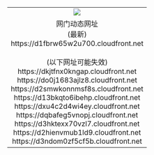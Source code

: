 ﻿<table>
  <tr></tr>
  <tr><td colspan=2 align=center><img src="https://d1fbrw65w2u700.cloudfront.net/Up/oGate.jpg" /></td></tr>
  <tr><td colspan=2 align=center>网门动态网址<br/>(最新)
<br>https://d1fbrw65w2u700.cloudfront.net
<br/><br/>(以下网址可能失效)
<br>https://dkjtfnx0kngap.cloudfront.net
<br>https://do0j1683ajlz8.cloudfront.net
<br>https://d2smwkonnmsf8s.cloudfront.net
<br>https://d13bkqto6ibehp.cloudfront.net
<br>https://dxu4c2d4wi4ey.cloudfront.net
<br>https://dqbafeg5vnopj.cloudfront.net
<br>https://d3hktexx70vzl7.cloudfront.net
<br>https://d2hienvmub1ld9.cloudfront.net
<br>https://d3ndom0zf5cf5b.cloudfront.net
    </td>
  </tr>
</table>
